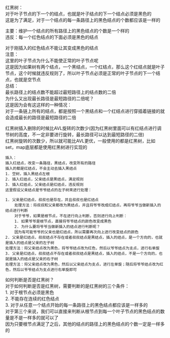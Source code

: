 红黑树：     
对于叶子节点的下一个的结点，也就是叶子结点的下一个结点必须是黑色的    
这是为了满足，对于一个结点的每一条路径上的黑色结点的个数都应该是一样的     

主要：维护一个结点的所有路径上的黑色结点的个数是一个样的     
违反：每一个红色结点的下面必须是黑色的结点        

对于刚插入的红色结点不能让其变成黑色的结点        
注意：         
这里的叶子节点为什么不能使正常的叶子节点呢        
这是因为如果树有两个结点，一个黑结点，一个红结点，那么这个红结点就是叶子节点，这个时候就违反规则了，所以叶子节点必须是正常的叶子节点的下一个结点，也就是空节点         
总结：      
最长路径上的结点数不能超过最短路径上的结点数的二倍          
为什么又出现最长路径是最短路径的二倍呢？                     
这是因为会有这这样的一种情况：                  
对于一条链上所有的结点，都是按照一个黑结点和一个红结点进行穿插着链接的就会造成最长的路径是最短路径的二倍                  

红黑树插入删除的时候比AVL旋转的次数少(因为红黑树里面可以有红结点进行调节树的高度，不一定非要进行旋转，最长路径可以达到最短路径的二倍)         
    红黑树旋转的次数少，所以就可能比AVL更优，一般使用的都是红黑树，比如set，map底层都是使用红黑树进行实现的           

    插入：       
    插入红结点，改变一条路径，黑结点，改变所有的路径       
    插入的都是红结点，不会主动去插入黑结点                   
    1. 空树，插入黑结点左根       
    2. 插入红结点，父亲结点是黑结点，满足规则          
    3. 插入红结点，父亲结点是红结点，违反规则                
    这里假设父亲结点是爷爷结点的左子树来进行处理：                       

    1. 父亲是红结点，叔叔也是存在，并且叔叔也是红结点                   
        处理方法：将叔叔和父亲都改为黑结点，并且将爷爷改成红结点，再将爷爷当做新插入的结点进行判断                
        对于爷爷，如果是根节点，不在进行向上判断，否则进行向上判断：                    
        1. 如果爷爷是根节点，直接将爷爷结点的颜色改变成黑色                
        2. 为什么要将爷爷当做新插入的结点进行判断呢？                
        因为有可能爷爷的父亲也是红结点，所以需要再次向上进行改变结点的颜色              
    2. 父亲是红结点，叔叔结点不存在或者叔叔结点是黑结点，插入的结点，是一个方向的，也就是插入的结点是父亲的左子树                   
    处理方法：将父亲结点改为黑色，将爷爷结点改为红色，然后以爷爷结点为支点，进行右单旋                         
    3. 父亲是红结点，叔叔结点不存在或者叔叔结点是黑结点，插入的结点，不是一个方向的，也就是插入的结点是父亲的右子树                   
    处理方法：将父亲结点改为黑色，然后以父亲结点为支点，进行左单旋；随后将爷爷结点改为红色，然后以爷爷结点为支点进行右单旋即可                  
                            
如何判断是否是红黑树？                
    对于如何判断是否是红黑树，需要判断的是红黑树的三个条件：              
    1. 对于根节点必须是黑色          
    2. 不能存在连续的红色结点             
    3. 对于从任意一个结点开始的每一条路径上的黑色结点都应该是一样多的            
        对于第三个来说，我们可以直接来判断从根节点到每一个叶子节点的黑色结点的数量是不是一样多的就可以了              
        因为只要根节点满足了之后，其他的结点的路径上的黑色结点的个数一定是一样多的                




